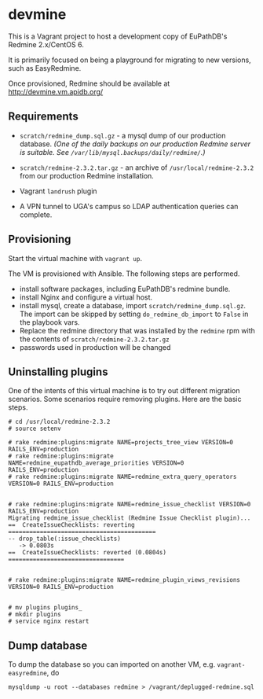 # devmine

This is a Vagrant project to host a development copy of EuPathDB's
Redmine 2.x/CentOS 6.

It is primarily focused on being a playground for migrating to new
versions, such as EasyRedmine.

Once provisioned, Redmine should be available at http://devmine.vm.apidb.org/

## Requirements

- `scratch/redmine_dump.sql.gz` - a mysql dump of our production
database.  _(One of the daily backups on our production Redmine server
is suitable. See `/var/lib/mysql.backups/daily/redmine/`.)_

- `scratch/redmine-2.3.2.tar.gz` - an archive of
`/usr/local/redmine-2.3.2` from our production Redmine installation.

- Vagrant `landrush` plugin

- A VPN tunnel to UGA's campus so LDAP authentication queries can complete.

## Provisioning

Start the virtual machine with `vagrant up`.

The VM is provisioned with Ansible. The following steps are performed.

- install software packages, including EuPathDB's redmine bundle.
- install Nginx and configure a virtual host.
- install mysql, create a database, import
`scratch/redmine_dump.sql.gz`. The import can be skipped by setting
`do_redmine_db_import` to `False` in the playbook vars.
- Replace the redmine directory that was installed by the `redmine`
rpm with the contents of `scratch/redmine-2.3.2.tar.gz`
- passwords used in production will be changed

## Uninstalling plugins

One of the intents of this virtual machine is to try out different
migration scenarios. Some scenarios require removing plugins. Here are
the basic steps.

    # cd /usr/local/redmine-2.3.2
    # source setenv

    # rake redmine:plugins:migrate NAME=projects_tree_view VERSION=0 RAILS_ENV=production 
    # rake redmine:plugins:migrate NAME=redmine_eupathdb_average_priorities VERSION=0 RAILS_ENV=production 
    # rake redmine:plugins:migrate NAME=redmine_extra_query_operators VERSION=0 RAILS_ENV=production


    # rake redmine:plugins:migrate NAME=redmine_issue_checklist VERSION=0 RAILS_ENV=production 
    Migrating redmine_issue_checklist (Redmine Issue Checklist plugin)...
    ==  CreateIssueChecklists: reverting ==========================================
    -- drop_table(:issue_checklists)
       -> 0.0803s
    ==  CreateIssueChecklists: reverted (0.0804s) =================================


    # rake redmine:plugins:migrate NAME=redmine_plugin_views_revisions VERSION=0 RAILS_ENV=production 


    # mv plugins plugins_
    # mkdir plugins
    # service nginx restart


## Dump database

To dump the database so you can imported on another VM, e.g.
`vagrant-easyredmine`, do

    mysqldump -u root --databases redmine > /vagrant/deplugged-redmine.sql